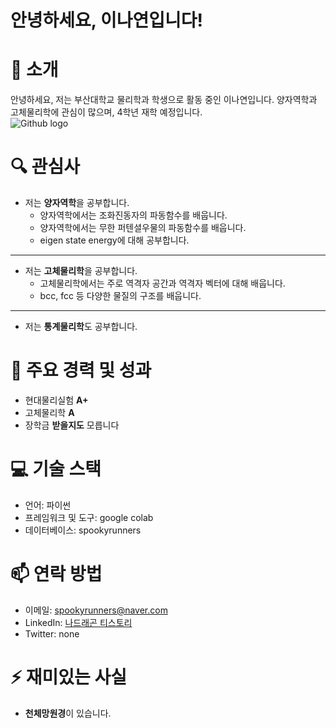 # 안녕하세요, 이나연입니다!

# 👋 소개  
안녕하세요, 저는 부산대학교 물리학과 학생으로 활동 중인 이나연입니다. 양자역학과 고체물리학에 관심이 많으며, 4학년 재학 예정입니다.  
![Github logo](\Users\user\Desktop\물개.jpg) 

# 🔍 관심사
- 저는 **양자역학**을 공부합니다.  
  - 양자역학에서는 조화진동자의 파동함수를 배웁니다.
  - 양자역학에서는 무한 퍼텐셜우물의 파동함수를 배웁니다.
  - eigen state energy에 대해 공부합니다.
----------------------------------------------------------------
- 저는 **고체물리학**을 공부합니다.
  - 고체물리학에서는 주로 역격자 공간과 역격자 벡터에 대해 배웁니다.
  - bcc, fcc 등 다양한 물질의 구조를 배웁니다.
----------------------------------------------------------------
- 저는 **통계물리학**도 공부합니다.

# 🌟 주요 경력 및 성과
- 현대물리실험 **A+**
- 고체물리학 **A**
- 장학금 **받을지도** 모릅니다

# 💻 기술 스택
- 언어: 파이썬
- 프레임워크 및 도구: google colab
- 데이터베이스: spookyrunners

# 📫 연락 방법
- 이메일: spookyrunners@naver.com
- LinkedIn: [나드래곤 티스토리](https://spookyrunners.tistory.com "nayeong")
- Twitter: none

# ⚡ 재미있는 사실
- **천체망원경**이 있습니다.
